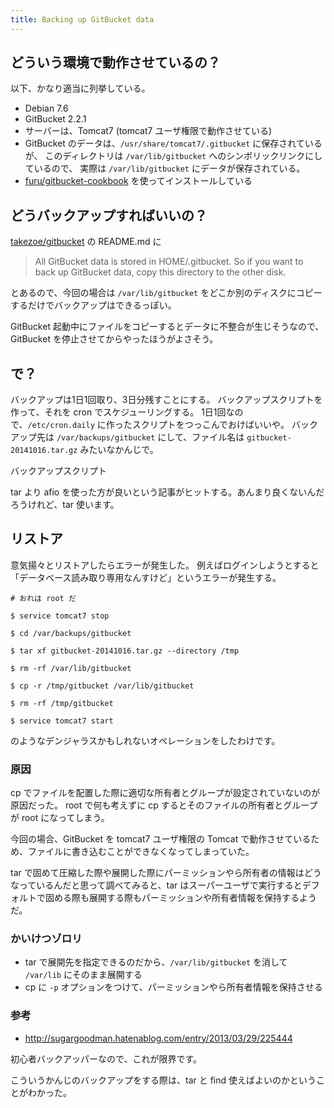 ```yaml
---
title: Backing up GitBucket data
---
```


どういう環境で動作させているの？
---

以下、かなり適当に列挙している。

* Debian 7.6
* GitBucket 2.2.1
* サーバーは、Tomcat7 (tomcat7 ユーザ権限で動作させている)
* GitBucket のデータは、`/usr/share/tomcat7/.gitbucket` に保存されているが、
  このディレクトリは `/var/lib/gitbucket` へのシンボリックリンクにしているので、
  実際は `/var/lib/gitbucket` にデータが保存されている。
* [furu/gitbucket-cookbook](https://github.com/furu/gitbucket-cookbook) を使ってインストールしている


どうバックアップすればいいの？
---

[takezoe/gitbucket](https://github.com/takezoe/gitbucket) の README.md に

> All GitBucket data is stored in HOME/.gitbucket.
> So if you want to back up GitBucket data, copy this directory to the other disk.

とあるので、今回の場合は `/var/lib/gitbucket` をどこか別のディスクにコピーするだけでバックアップはできるっぽい。

GitBucket 起動中にファイルをコピーするとデータに不整合が生じそうなので、GitBucket を停止させてからやったほうがよさそう。


で？
---

バックアップは1日1回取り、3日分残すことにする。
バックアップスクリプトを作って、それを cron でスケジューリングする。
1日1回なので、`/etc/cron.daily` に作ったスクリプトをつっこんでおけばいいや。
バックアップ先は `/var/backups/gitbucket` にして、ファイル名は `gitbucket-20141016.tar.gz` みたいなかんじで。

バックアップスクリプト

<script src="https://gist.github.com/furu/4b1e6eb3206741590c7e.js"></script>

tar より afio を使った方が良いという記事がヒットする。あんまり良くないんだろうけれど、tar 使います。


リストア
---

意気揚々とリストアしたらエラーが発生した。
例えばログインしようとすると「データベース読み取り専用なんすけど」というエラーが発生する。

```
# おれは root だ

$ service tomcat7 stop

$ cd /var/backups/gitbucket

$ tar xf gitbucket-20141016.tar.gz --directory /tmp

$ rm -rf /var/lib/gitbucket

$ cp -r /tmp/gitbucket /var/lib/gitbucket

$ rm -rf /tmp/gitbucket

$ service tomcat7 start
```

のようなデンジャラスかもしれないオペレーションをしたわけです。


### 原因

cp でファイルを配置した際に適切な所有者とグループが設定されていないのが原因だった。
root で何も考えずに cp するとそのファイルの所有者とグループが root になってしまう。

今回の場合、GitBucket を tomcat7 ユーザ権限の Tomcat で動作させているため、ファイルに書き込むことができなくなってしまっていた。

tar で固めて圧縮した際や展開した際にパーミッションやら所有者の情報はどうなっているんだと思って調べてみると、tar はスーパーユーザで実行するとデフォルトで固める際も展開する際もパーミッションや所有者情報を保持するようだ。


### かいけつゾロリ

* tar で展開先を指定できるのだから、`/var/lib/gitbucket` を消して `/var/lib` にそのまま展開する
* cp に `-p` オプションをつけて、パーミッションやら所有者情報を保持させる


### 参考

* http://sugargoodman.hatenablog.com/entry/2013/03/29/225444


初心者バックアッパーなので、これが限界です。

こういうかんじのバックアップをする際は、tar と find 使えばよいのかということがわかった。
